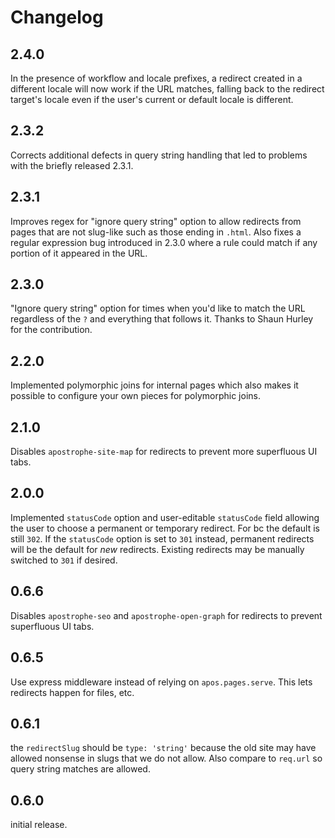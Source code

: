 # Changelog

## 2.4.0
In the presence of workflow and locale prefixes, a redirect created in a different locale will now work if the URL matches, falling back to the redirect target's locale even if the user's current or default locale is different.

## 2.3.2
Corrects additional defects in query string handling that led to problems with the briefly released 2.3.1.

## 2.3.1
Improves regex for "ignore query string" option to allow redirects from pages that are not slug-like such as those ending in `.html`. Also fixes a regular expression bug introduced in 2.3.0 where a rule could match if any portion of it appeared in the URL.

## 2.3.0
"Ignore query string" option for times when you'd like to match the URL regardless of the `?` and everything that follows it. Thanks to Shaun Hurley for the contribution.

## 2.2.0
Implemented polymorphic joins for internal pages which also makes it possible to configure your own pieces for polymorphic joins.

## 2.1.0
Disables `apostrophe-site-map` for redirects to prevent more superfluous UI tabs.

## 2.0.0
Implemented `statusCode` option and user-editable `statusCode` field allowing the user to choose a permanent or temporary redirect. For bc the default is still `302`. If the `statusCode` option is set to `301` instead, permanent redirects will be the default for *new* redirects. Existing redirects may be manually switched to `301` if desired.

## 0.6.6
Disables `apostrophe-seo` and `apostrophe-open-graph` for redirects to prevent superfluous UI tabs.

## 0.6.5
Use express middleware instead of relying on `apos.pages.serve`. This lets redirects happen for files, etc.

## 0.6.1
the `redirectSlug` should be `type: 'string'` because the old site may have allowed nonsense in slugs that we do not allow. Also compare to `req.url` so query string matches are allowed.

## 0.6.0
initial release.
